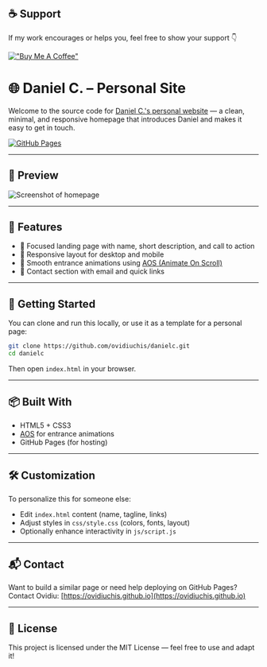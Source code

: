 ## ☕ Support

If my work encourages or helps you, feel free to show your support 👇

[!["Buy Me A Coffee"](https://www.buymeacoffee.com/assets/img/custom_images/orange_img.png)](https://buymeacoffee.com/ochis)

# 🌐 Daniel C. – Personal Site

Welcome to the source code for [Daniel C.'s personal website](https://ovidiuchis.github.io/danielc) — a clean, minimal, and responsive homepage that introduces Daniel and makes it easy to get in touch.

[![GitHub Pages](https://img.shields.io/github/deployments/ovidiuchis/danielc/github-pages?label=Deploy&style=for-the-badge)](https://github.com/ovidiuchis/danielc/deployments/activity_log?environment=github-pages)

---

## 📸 Preview

![Screenshot of homepage](https://ovidiuchis.github.io/danielc/assets/preview.png) <!-- Optional: add screenshot if desired -->

---

## 🔧 Features

- 🎯 Focused landing page with name, short description, and call to action
- 📱 Responsive layout for desktop and mobile
- 💨 Smooth entrance animations using [AOS (Animate On Scroll)](https://michalsnik.github.io/aos/)
- 📇 Contact section with email and quick links


---

## 🚀 Getting Started

You can clone and run this locally, or use it as a template for a personal page:

```bash
git clone https://github.com/ovidiuchis/danielc.git
cd danielc
```

Then open `index.html` in your browser.

---

## 📦 Built With

- HTML5 + CSS3
- [AOS](https://github.com/michalsnik/aos) for entrance animations
- GitHub Pages (for hosting)

---

## 🛠️ Customization

To personalize this for someone else:

- Edit `index.html` content (name, tagline, links)
- Adjust styles in `css/style.css` (colors, fonts, layout)
- Optionally enhance interactivity in `js/script.js`

---

## 📬 Contact

Want to build a similar page or need help deploying on GitHub Pages?  
Contact Ovidiu: [https://ovidiuchis.github.io](https://ovidiuchis.github.io)

---

## 📝 License

This project is licensed under the MIT License — feel free to use and adapt it!
